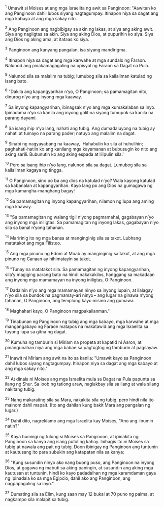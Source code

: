 <sup>1</sup>
Umawit si Moises at ang mga Israelita ng awit sa Panginoon: "Aawitan ko ang Panginoon dahil lubos siyang nagtagumpay. Itinapon niya sa dagat ang mga kabayo at ang mga sakay nito. 

<sup>2</sup>
Ang Panginoon ang nagbibigay sa akin ng lakas, at siya ang aking awit. Siya ang nagligtas sa akin. Siya ang aking Dios, at pupurihin ko siya. Siya ang Dios ng aking ama, at itataas ko siya. 

<sup>3</sup>
Panginoon ang kanyang pangalan, isa siyang mandirigma. 

<sup>4</sup>
Itinapon niya sa dagat ang mga karwahe at mga sundalo ng Faraon. Nalunod ang pinakamagagaling na opisyal ng Faraon sa Dagat na Pula. 

<sup>5</sup>
Nalunod sila sa malalim na tubig; lumubog sila sa kailaliman katulad ng isang bato. 

<sup>6</sup>
"Dakila ang kapangyarihan nʼyo, O Panginoon; sa pamamagitan nito, dinurog nʼyo ang inyong mga kaaway. 

<sup>7</sup>
Sa inyong kapangyarihan, ibinagsak nʼyo ang mga kumakalaban sa inyo. Ipinadama nʼyo sa kanila ang inyong galit na siyang tumupok sa kanila na parang dayami. 

<sup>8</sup>
Sa isang ihip nʼyo lang, nahati ang tubig. Ang dumadaluyong na tubig ay nahati at tumayo na parang pader; natuyo ang malalim na dagat. 

<sup>9</sup>
Sinabi ng nagyayabang na kaaway, 'Hahabulin ko sila at huhulihin; paghahati-hatiin ko ang kanilang mga kayamanan at bubusugin ko nito ang aking sarili. Bubunutin ko ang aking espada at lilipulin sila.' 

<sup>10</sup>
Pero sa isang ihip nʼyo lang, nalunod sila sa dagat. Lumubog sila sa kailaliman kagaya ng tingga. 

<sup>11</sup>
O Panginoon, sino po ba ang dios na katulad nʼyo? Wala kayong katulad sa kabanalan at kapangyarihan. Kayo lang po ang Dios na gumagawa ng mga kamangha-manghang bagay! 

<sup>12</sup>
Sa pamamagitan ng inyong kapangyarihan, nilamon ng lupa ang aming mga kaaway. 

<sup>13</sup>
"Sa pamamagitan ng walang tigil nʼyong pagmamahal, gagabayan nʼyo ang inyong mga iniligtas. Sa pamamagitan ng inyong lakas, gagabayan nʼyo sila sa banal nʼyong tahanan. 

<sup>14</sup>
Maririnig ito ng mga bansa at manginginig sila sa takot. Lubhang matatakot ang mga Filisteo. 

<sup>15</sup>
Ang mga pinuno ng Edom at Moab ay manginginig sa takot, at ang mga pinuno ng Canaan ay hihimatayin sa takot. 

<sup>16</sup>
"Tunay na matatakot sila. Sa pamamagitan ng inyong kapangyarihan, silaʼy magiging parang bato na hindi nakakakilos, hanggang sa makadaan ang inyong mga mamamayan na inyong iniligtas, O Panginoon. 

<sup>17</sup>
Dadalhin nʼyo ang mga mamamayan ninyo sa inyong lupain, at ilalagay nʼyo sila sa bundok na pagmamay-ari ninyo – ang lugar na ginawa nʼyong tahanan, O Panginoon, ang templong kayo mismo ang gumawa. 

<sup>18</sup>
Maghahari kayo, O Panginoon magpakailanman." 

<sup>19</sup>
Tinabunan ng Panginoon ng tubig ang mga kabayo, mga karwahe at mga mangangabayo ng Faraon matapos na makatawid ang mga Israelita sa tuyong lupa sa gitna ng dagat. 

<sup>20</sup>
Kumuha ng tamburin si Miriam na propeta at kapatid ni Aaron, at pinangunahan niya ang mga babae sa pagtugtog ng tamburin at pagsayaw. 

<sup>21</sup>
Inawit ni Miriam ang awit na ito sa kanila: "Umawit kayo sa Panginoon dahil lubos siyang nagtagumpay. Itinapon niya sa dagat ang mga kabayo at ang mga sakay nito." 

<sup>22</sup>
At dinala ni Moises ang mga Israelita mula sa Dagat na Pula papunta sa ilang ng Shur. Sa loob ng tatlong araw, naglakbay sila sa ilang at wala silang nakitang tubig. 

<sup>23</sup>
Nang makarating sila sa Mara, nakakita sila ng tubig, pero hindi nila ito mainom dahil mapait. (Ito ang dahilan kung bakit Mara ang pangalan ng lugar.) 

<sup>24</sup>
Dahil dito, nagreklamo ang mga Israelita kay Moises, "Ano ang iinumin natin?" 

<sup>25</sup>
Kaya humingi ng tulong si Moises sa Panginoon, at ipinakita ng Panginoon sa kanya ang isang putol ng kahoy. Inihagis ito ni Moises sa tubig at nawala ang pait ng tubig. Doon ibinigay ng Panginoon ang tuntunin at kautusang ito para subukin ang katapatan nila sa kanya: 

<sup>26</sup>
"Kung susundin ninyo ako nang buong puso, ang Panginoon na inyong Dios, at gagawa ng mabuti sa aking paningin, at susundin ang aking mga kautusan at tuntunin, hindi ko kayo padadalhan ng mga karamdaman gaya ng ipinadala ko sa mga Egipcio, dahil ako ang Panginoon, ang nagpapagaling sa inyo." 

<sup>27</sup>
Dumating sila sa Elim, kung saan may 12 bukal at 70 puno ng palma, at nagkampo sila malapit sa tubig.